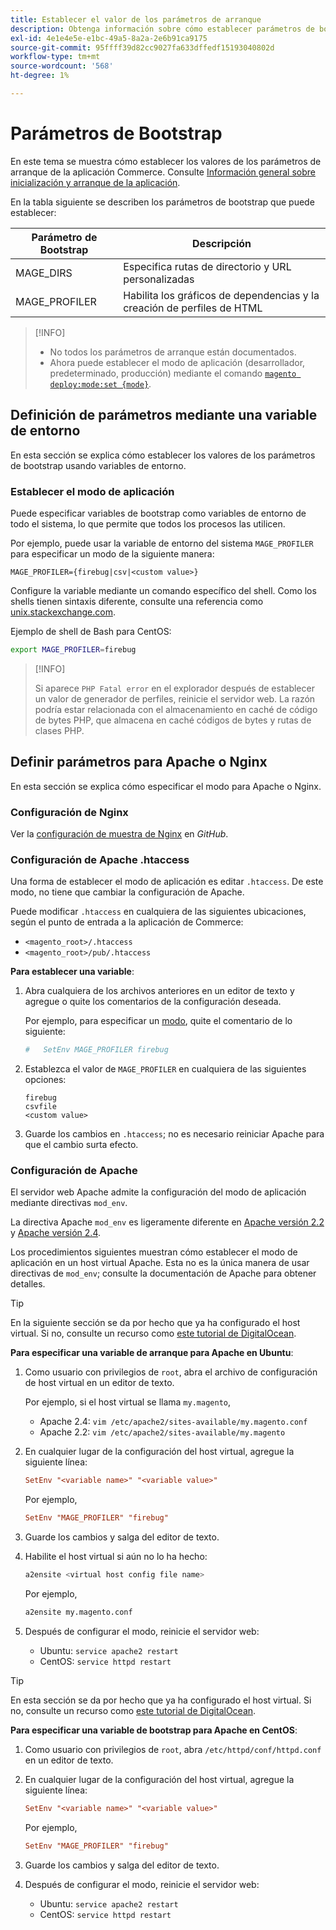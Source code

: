 ```yaml
---
title: Establecer el valor de los parámetros de arranque
description: Obtenga información sobre cómo establecer parámetros de bootstrap para la aplicación de Commerce.
exl-id: 4e1e4e5e-e1bc-49a5-8a2a-2e6b91ca9175
source-git-commit: 95ffff39d82cc9027fa633dffedf15193040802d
workflow-type: tm+mt
source-wordcount: '568'
ht-degree: 1%

---
```


# Parámetros de Bootstrap

En este tema se muestra cómo establecer los valores de los parámetros de arranque de la aplicación Commerce. Consulte [Información general sobre inicialización y arranque de la aplicación](initialization.md).

En la tabla siguiente se describen los parámetros de bootstrap que puede establecer:

| Parámetro de Bootstrap | Descripción |
| ------------------- | -------------------------------------------- |
| MAGE_DIRS | Especifica rutas de directorio y URL personalizadas |
| MAGE_PROFILER | Habilita los gráficos de dependencias y la creación de perfiles de HTML |

>[!INFO]
>
>- No todos los parámetros de arranque están documentados.
>- Ahora puede establecer el modo de aplicación (desarrollador, predeterminado, producción) mediante el comando [`magento deploy:mode:set {mode}`](../cli/set-mode.md).

## Definición de parámetros mediante una variable de entorno

En esta sección se explica cómo establecer los valores de los parámetros de bootstrap usando variables de entorno.

### Establecer el modo de aplicación

Puede especificar variables de bootstrap como variables de entorno de todo el sistema, lo que permite que todos los procesos las utilicen.

Por ejemplo, puede usar la variable de entorno del sistema `MAGE_PROFILER` para especificar un modo de la siguiente manera:

```terminal
MAGE_PROFILER={firebug|csv|<custom value>}
```

Configure la variable mediante un comando específico del shell. Como los shells tienen sintaxis diferente, consulte una referencia como [unix.stackexchange.com][unix-stackx].

Ejemplo de shell de Bash para CentOS:

```bash
export MAGE_PROFILER=firebug
```

>[!INFO]
>
>Si aparece `PHP Fatal error` en el explorador después de establecer un valor de generador de perfiles, reinicie el servidor web. La razón podría estar relacionada con el almacenamiento en caché de código de bytes PHP, que almacena en caché códigos de bytes y rutas de clases PHP.

## Definir parámetros para Apache o Nginx

En esta sección se explica cómo especificar el modo para Apache o Nginx.

### Configuración de Nginx

Ver la [configuración de muestra de Nginx] en _GitHub_.

### Configuración de Apache .htaccess

Una forma de establecer el modo de aplicación es editar `.htaccess`. De este modo, no tiene que cambiar la configuración de Apache.

Puede modificar `.htaccess` en cualquiera de las siguientes ubicaciones, según el punto de entrada a la aplicación de Commerce:

- `<magento_root>/.htaccess`
- `<magento_root>/pub/.htaccess`

**Para establecer una variable**:

1. Abra cualquiera de los archivos anteriores en un editor de texto y agregue o quite los comentarios de la configuración deseada.

   Por ejemplo, para especificar un [modo](application-modes.md), quite el comentario de lo siguiente:

   ```conf
   #   SetEnv MAGE_PROFILER firebug
   ```

1. Establezca el valor de `MAGE_PROFILER` en cualquiera de las siguientes opciones:

   ```terminal
   firebug
   csvfile
   <custom value>
   ```

1. Guarde los cambios en `.htaccess`; no es necesario reiniciar Apache para que el cambio surta efecto.

### Configuración de Apache

El servidor web Apache admite la configuración del modo de aplicación mediante directivas `mod_env`.

La directiva Apache `mod_env` es ligeramente diferente en [Apache versión 2.2] y [Apache versión 2.4].

Los procedimientos siguientes muestran cómo establecer el modo de aplicación en un host virtual Apache. Esta no es la única manera de usar directivas de `mod_env`; consulte la documentación de Apache para obtener detalles.

>[!TIP]
>
>En la siguiente sección se da por hecho que ya ha configurado el host virtual. Si no, consulte un recurso como [este tutorial de DigitalOcean](https://www.digitalocean.com/community/tutorials/how-to-set-up-apache-virtual-hosts-on-ubuntu-14-04-lts).

**Para especificar una variable de arranque para Apache en Ubuntu**:

1. Como usuario con privilegios de `root`, abra el archivo de configuración de host virtual en un editor de texto.

   Por ejemplo, si el host virtual se llama `my.magento`,

   - Apache 2.4: `vim /etc/apache2/sites-available/my.magento.conf`
   - Apache 2.2: `vim /etc/apache2/sites-available/my.magento`

1. En cualquier lugar de la configuración del host virtual, agregue la siguiente línea:

   ```conf
   SetEnv "<variable name>" "<variable value>"
   ```

   Por ejemplo,

   ```conf
   SetEnv "MAGE_PROFILER" "firebug"
   ```

1. Guarde los cambios y salga del editor de texto.
1. Habilite el host virtual si aún no lo ha hecho:

   ```bash
   a2ensite <virtual host config file name>
   ```

   Por ejemplo,

   ```bash
   a2ensite my.magento.conf
   ```

1. Después de configurar el modo, reinicie el servidor web:

   - Ubuntu: `service apache2 restart`
   - CentOS: `service httpd restart`

>[!TIP]
>
>En esta sección se da por hecho que ya ha configurado el host virtual. Si no, consulte un recurso como [este tutorial de DigitalOcean](https://www.digitalocean.com/community/tutorials/how-to-set-up-apache-virtual-hosts-on-centos-6).

**Para especificar una variable de bootstrap para Apache en CentOS**:

1. Como usuario con privilegios de `root`, abra `/etc/httpd/conf/httpd.conf` en un editor de texto.

1. En cualquier lugar de la configuración del host virtual, agregue la siguiente línea:

   ```conf
   SetEnv "<variable name>" "<variable value>"
   ```

   Por ejemplo,

   ```conf
   SetEnv "MAGE_PROFILER" "firebug"
   ```

1. Guarde los cambios y salga del editor de texto.

1. Después de configurar el modo, reinicie el servidor web:

   - Ubuntu: `service apache2 restart`
   - CentOS: `service httpd restart`

<!-- link definitions -->

[Apache versión 2.2]: https://httpd.apache.org/docs/2.2/mod/mod_env.html#setenv
[Apache versión 2.4]: https://httpd.apache.org/docs/2.4/mod/mod_env.html#setenv
[Configuración de muestra de Nginx]: https://github.com/magento/magento2/blob/2.4/nginx.conf.sample#L16
[unix-stackx]: https://unix.stackexchange.com/questions/117467/how-to-permanently-set-environmental-variables
